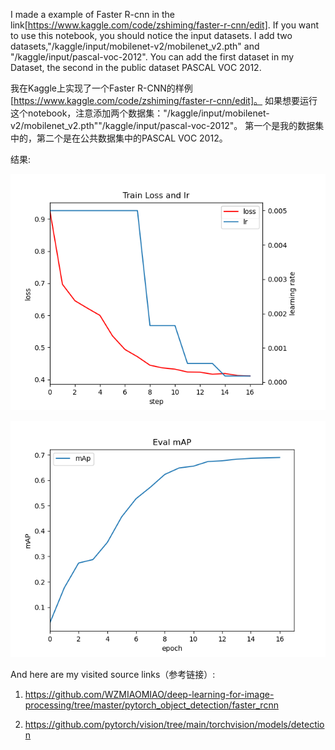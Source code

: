I made a example of Faster R-cnn in the link[https://www.kaggle.com/code/zshiming/faster-r-cnn/edit].
If you want to use this notebook, you should notice the input datasets. I add two datasets,"/kaggle/input/mobilenet-v2/mobilenet_v2.pth" and "/kaggle/input/pascal-voc-2012".
You can add the first dataset in my Dataset, the second in the public dataset PASCAL VOC 2012.

我在Kaggle上实现了一个Faster R-CNN的样例[https://www.kaggle.com/code/zshiming/faster-r-cnn/edit]。
如果想要运行这个notebook，注意添加两个数据集："/kaggle/input/mobilenet-v2/mobilenet_v2.pth""/kaggle/input/pascal-voc-2012"。
第一个是我的数据集中的，第二个是在公共数据集中的PASCAL VOC 2012。

结果:

![损失](./loss_and_lr20230727-084555.png)

![准确率](./mAP.png)

And here are my visited source links（参考链接）:
1. https://github.com/WZMIAOMIAO/deep-learning-for-image-processing/tree/master/pytorch_object_detection/faster_rcnn

2. https://github.com/pytorch/vision/tree/main/torchvision/models/detection
